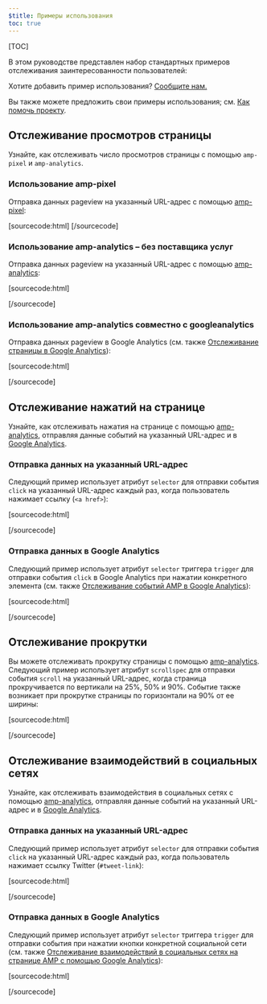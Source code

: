 ```yaml
---
$title: Примеры использования
toc: true
---
```

[TOC]


В этом руководстве представлен набор стандартных примеров отслеживания заинтересованности пользователей:

Хотите добавить пример использования?
[Сообщите нам.](https://github.com/ampproject/docs/issues/new)

Вы также можете предложить свои примеры использования;
см. [Как помочь проекту](https://www.ampproject.org/docs/support/contribute.html).

## Отслеживание просмотров страницы

Узнайте, как отслеживать число просмотров страницы с помощью `amp-pixel` и `amp-analytics`.

### Использование amp-pixel

Отправка данных pageview на указанный URL-адрес с помощью
[amp-pixel](/docs/reference/amp-pixel.html):

[sourcecode:html]
<amp-pixel src="https://foo.com/pixel?"></amp-pixel>
[/sourcecode]

### Использование amp-analytics – без поставщика услуг

Отправка данных pageview на указанный URL-адрес с помощью
[amp-analytics](/docs/reference/extended/amp-analytics.html):

[sourcecode:html]
<amp-analytics>
<script type="application/json">
{
  "requests": {
    "pageview": "https://example.com/analytics?url=${canonicalUrl}&title=${title}&acct=${account}"
  },
  "vars": {
    "account": "ABC123"
  },
  "triggers": {
    "trackPageview": {
      "on": "visible",
      "request": "pageview"
    }
  }
}
</script>
</amp-analytics>
[/sourcecode]

### Использование amp-analytics совместно с googleanalytics

Отправка данных pageview в Google Analytics
(см. также [Отслеживание страницы в Google Analytics](https://developers.google.com/analytics/devguides/collection/amp-analytics/#page_tracking)):

[sourcecode:html]
<amp-analytics type="googleanalytics" id="analytics1">
<script type="application/json">
{
  "vars": {
    "account": "UA-XXXXX-Y"  // Replace with your property ID.
  },
  "triggers": {
    "trackPageview": {  // Trigger names can be any string. trackPageview is not a required name.
      "on": "visible",
      "request": "pageview"
    }
  }
}
</script>
</amp-analytics>
[/sourcecode]

## Отслеживание нажатий на странице

Узнайте, как отслеживать нажатия на странице с помощью
[amp-analytics](/docs/reference/extended/amp-analytics.html),
отправляя данные событий на указанный URL-адрес и в
[Google Analytics](https://developers.google.com/analytics/devguides/collection/amp-analytics/).

### Отправка данных на указанный URL-адрес

Следующий пример использует атрибут `selector` для отправки события `click`
на указанный URL-адрес каждый раз, когда пользователь нажимает ссылку (`<a href>`):

[sourcecode:html]
<amp-analytics>
<script type="application/json">
{
  "requests": {
    "event": "https://example.com/analytics?eid=${eventId}&elab=${eventLabel}&acct=${account}"
  },
  "vars": {
    "account": "ABC123"
  },
  "triggers": {
    "trackAnchorClicks": {
      "on": "click",
      "selector": "a",
      "request": "event",
      "vars": {
        "eventId": "42",
        "eventLabel": "clicked on a link"
      }
    }
  }
}
</script>
</amp-analytics>
[/sourcecode]

### Отправка данных в Google Analytics

Следующий пример использует атрибут `selector` триггера `trigger`
для отправки события `click` в Google Analytics при нажатии конкретного элемента
(см. также
[Отслеживание событий AMP в Google Analytics](https://developers.google.com/analytics/devguides/collection/amp-analytics/#event_tracking)):

[sourcecode:html]
<amp-analytics type="googleanalytics" id="analytics3">
<script type="application/json">
{
  "vars": {
    "account": "UA-XXXXX-Y"  // Replace with your property ID.
  },
  "triggers": {
    "trackClickOnHeader" : {
      "on": "click",
      "selector": "#header",
      "request": "event",
      "vars": {
        "eventCategory": "ui-components",
        "eventAction": "header-click"
      }
    }
  }
}
</script>
</amp-analytics>
[/sourcecode]

## Отслеживание прокрутки

Вы можете отслеживать прокрутку страницы с помощью [amp-analytics](/docs/reference/extended/amp-analytics.html).
Следующий пример использует атрибут `scrollspec` для отправки события `scroll`
на указанный URL-адрес, когда страница прокручивается по вертикали на 25%, 50% и 90%.
Событие также возникает при прокрутке страницы по горизонтали
на 90% от ее ширины:

[sourcecode:html]
<amp-analytics>
<script type="application/json">
{
  "requests": {
    "event": "https://example.com/analytics?eid=${eventId}&elab=${eventLabel}&acct=${account}"
  },
  "vars": {
    "account": "ABC123"
  },
  "triggers": {
    "scrollPings": {
      "on": "scroll",
      "scrollSpec": {
        "verticalBoundaries": [25, 50, 90],
        "horizontalBoundaries": [90]
      }
    }
  }
}
</script>
</amp-analytics>
[/sourcecode]

## Отслеживание взаимодействий в социальных сетях

Узнайте, как отслеживать взаимодействия в социальных сетях с помощью
[amp-analytics](/docs/reference/extended/amp-analytics.html),
отправляя данные событий на указанный URL-адрес и в
[Google Analytics](https://developers.google.com/analytics/devguides/collection/amp-analytics/).

### Отправка данных на указанный URL-адрес

Следующий пример использует атрибут `selector` для отправки события `click`
на указанный URL-адрес каждый раз, когда пользователь нажимает ссылку Twitter (`#tweet-link`):

[sourcecode:html]
<amp-analytics>
<script type="application/json">
{
  "requests": {
    "event": "https://example.com/analytics?eid=${eventId}&elab=${eventLabel}&acct=${account}"
  },
  "vars": {
    "account": "ABC123"
  },
  "triggers": {
    "trackClickOnTwitterLink": {
      "on": "click",
      "selector": "#tweet-link",
      "request": "event",
      "vars": {
        "eventId": "43",
        "eventLabel": "clicked on a tweet link"
      }
    }
  }
}
</script>
</amp-analytics>
[/sourcecode]

### Отправка данных в Google Analytics

Следующий пример использует атрибут `selector` триггера `trigger`
для отправки события при нажатии кнопки конкретной социальной сети
(см. также
[Отслеживание взаимодействий в социальных сетях на странице AMP с помощью Google Analytics](https://developers.google.com/analytics/devguides/collection/amp-analytics/#social_interactions)):

[sourcecode:html]
<amp-analytics type="googleanalytics" id="analytics4">
<script type="application/json">
{
  "vars": {
    "account": "UA-XXXXX-Y" // Replace with your property ID.
  },
  "triggers": {
    "trackClickOnTwitterLink" : {
      "on": "click",
      "selector": "#tweet-link",
      "request": "social",
      "vars": {
          "socialNetwork": "twitter",
          "socialAction": "tweet",
          "socialTarget": "https://www.examplepetstore.com"
      }
    }
  }
}
</script>
</amp-analytics>
[/sourcecode]
